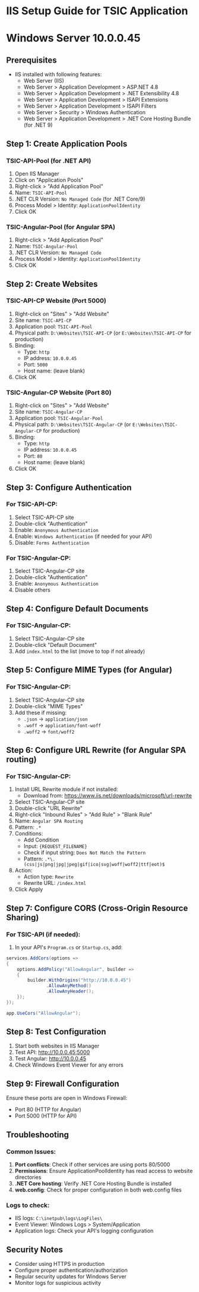 # IIS Setup Guide for TSIC Application
# Windows Server 10.0.0.45

## Prerequisites
- IIS installed with following features:
  - Web Server (IIS)
  - Web Server > Application Development > ASP.NET 4.8
  - Web Server > Application Development > .NET Extensibility 4.8
  - Web Server > Application Development > ISAPI Extensions
  - Web Server > Application Development > ISAPI Filters
  - Web Server > Security > Windows Authentication
  - Web Server > Application Development > .NET Core Hosting Bundle (for .NET 9)

## Step 1: Create Application Pools

### TSIC-API-Pool (for .NET API)
1. Open IIS Manager
2. Click on "Application Pools"
3. Right-click > "Add Application Pool"
4. Name: `TSIC-API-Pool`
5. .NET CLR Version: `No Managed Code` (for .NET Core/9)
6. Process Model > Identity: `ApplicationPoolIdentity`
7. Click OK

### TSIC-Angular-Pool (for Angular SPA)
1. Right-click > "Add Application Pool"
2. Name: `TSIC-Angular-Pool`
3. .NET CLR Version: `No Managed Code`
4. Process Model > Identity: `ApplicationPoolIdentity`
5. Click OK

## Step 2: Create Websites

### TSIC-API-CP Website (Port 5000)
1. Right-click on "Sites" > "Add Website"
2. Site name: `TSIC-API-CP`
3. Application pool: `TSIC-API-Pool`
4. Physical path: `D:\Websites\TSIC-API-CP` (or `E:\Websites\TSIC-API-CP` for production)
5. Binding:
   - Type: `http`
   - IP address: `10.0.0.45`
   - Port: `5000`
   - Host name: (leave blank)
6. Click OK

### TSIC-Angular-CP Website (Port 80)
1. Right-click on "Sites" > "Add Website"
2. Site name: `TSIC-Angular-CP`
3. Application pool: `TSIC-Angular-Pool`
4. Physical path: `D:\Websites\TSIC-Angular-CP` (or `E:\Websites\TSIC-Angular-CP` for production)
5. Binding:
   - Type: `http`
   - IP address: `10.0.0.45`
   - Port: `80`
   - Host name: (leave blank)
6. Click OK

## Step 3: Configure Authentication

### For TSIC-API-CP:
1. Select TSIC-API-CP site
2. Double-click "Authentication"
3. Enable: `Anonymous Authentication`
4. Enable: `Windows Authentication` (if needed for your API)
5. Disable: `Forms Authentication`

### For TSIC-Angular-CP:
1. Select TSIC-Angular-CP site
2. Double-click "Authentication"
3. Enable: `Anonymous Authentication`
4. Disable others

## Step 4: Configure Default Documents

### For TSIC-Angular-CP:
1. Select TSIC-Angular-CP site
2. Double-click "Default Document"
3. Add `index.html` to the list (move to top if not already)

## Step 5: Configure MIME Types (for Angular)

### For TSIC-Angular-CP:
1. Select TSIC-Angular-CP site
2. Double-click "MIME Types"
3. Add these if missing:
   - `.json` → `application/json`
   - `.woff` → `application/font-woff`
   - `.woff2` → `font/woff2`

## Step 6: Configure URL Rewrite (for Angular SPA routing)

### For TSIC-Angular-CP:
1. Install URL Rewrite module if not installed:
   - Download from: https://www.iis.net/downloads/microsoft/url-rewrite
2. Select TSIC-Angular-CP site
3. Double-click "URL Rewrite"
4. Right-click "Inbound Rules" > "Add Rule" > "Blank Rule"
5. Name: `Angular SPA Routing`
6. Pattern: `.*`
7. Conditions:
   - Add Condition
   - Input: `{REQUEST_FILENAME}`
   - Check if input string: `Does Not Match the Pattern`
   - Pattern: `.*\.(css|js|png|jpg|jpeg|gif|ico|svg|woff|woff2|ttf|eot)$`
8. Action:
   - Action type: `Rewrite`
   - Rewrite URL: `/index.html`
9. Click Apply

## Step 7: Configure CORS (Cross-Origin Resource Sharing)

### For TSIC-API (if needed):
1. In your API's `Program.cs` or `Startup.cs`, add:
```csharp
services.AddCors(options =>
{
    options.AddPolicy("AllowAngular", builder =>
    {
        builder.WithOrigins("http://10.0.0.45")
               .AllowAnyMethod()
               .AllowAnyHeader();
    });
});

app.UseCors("AllowAngular");
```

## Step 8: Test Configuration

1. Start both websites in IIS Manager
2. Test API: http://10.0.0.45:5000
3. Test Angular: http://10.0.0.45
4. Check Windows Event Viewer for any errors

## Step 9: Firewall Configuration

Ensure these ports are open in Windows Firewall:
- Port 80 (HTTP for Angular)
- Port 5000 (HTTP for API)

## Troubleshooting

### Common Issues:
1. **Port conflicts**: Check if other services are using ports 80/5000
2. **Permissions**: Ensure ApplicationPoolIdentity has read access to website directories
3. **.NET Core hosting**: Verify .NET Core Hosting Bundle is installed
4. **web.config**: Check for proper configuration in both web.config files

### Logs to check:
- IIS logs: `C:\inetpub\logs\LogFiles\`
- Event Viewer: Windows Logs > System/Application
- Application logs: Check your API's logging configuration

## Security Notes
- Consider using HTTPS in production
- Configure proper authentication/authorization
- Regular security updates for Windows Server
- Monitor logs for suspicious activity